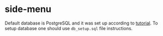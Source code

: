 # side-menu


Default database is PostgreSQL and it was set up according to [tutorial](https://docs.djangoproject.com/en/2.0/ref/databases/#postgresql-notes).
To setup database one should use `db_setup.sql` file instructions.
